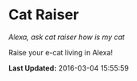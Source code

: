 # Cat Raiser
*Alexa, ask cat raiser how is my cat*

Raise your e-cat living in Alexa!

**Last Updated:** 2016-03-04 15:55:59